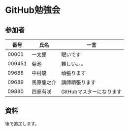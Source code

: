 # GitHub勉強会

## 参加者

|番号|氏名|一言|
|---|---|---|
|00001|一太郎|眠いです|
|009451|菊池|難しい。。。|
|09688|中村駿|頑張ります|
|09689|馬原龍之介|講師頑張ります|
|09880|四家有咲|GitHubマスターになります|

## 資料
後で追加します。

## 

